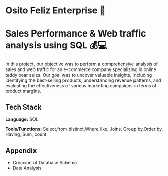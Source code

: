 

# Osito Feliz Enterprise 🐼
# Sales Performance & Web traffic analysis using SQL 💰💻 

###

In this project, our objective was to perform a comprehensive analysis of sales and web traffic for an e-commerce company specializing in online teddy bear sales. 
Our goal was to uncover valuable insights, including identifying the best-selling products, understanding revenue patterns, and evaluating the effectiveness of various marketing campaigns in terms of product margins.

## Tech Stack

**Language:** SQL

**Tools/Functions:** Select,from distinct,Where,like, Joins, Group by,Order by, Having, Sum, count

## Appendix

* Creacion of Database Schema
*  Data Analysis
